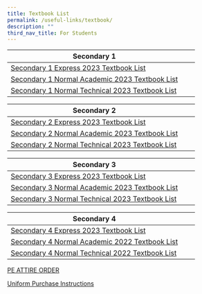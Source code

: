 ```yaml
---
title: Textbook List
permalink: /useful-links/textbook/
description: ""
third_nav_title: For Students
---
```

| Secondary 1 |  |  |
| -------- | -------- | -------- |
| [Secondary 1 Express 2023 Textbook List](/files/Textbook/s1%20exp%202023.pdf)    | 
[Secondary 1 Normal Academic 2023 Textbook List](/files/Textbook/s1%20na%202023.pdf)     | 
[Secondary 1 Normal Technical 2023 Textbook List](/files/Textbook/s1%20nt%202023.pdf)    |

| Secondary 2 |  |  |
| -------- | -------- | -------- |
| [Secondary 2 Express 2023 Textbook List](/files/Textbook/s2%20exp%20booklist%202023.pdf)| 
[Secondary 2 Normal Academic 2023 Textbook List](/files/Textbook/s2%20na%20booklist%202023.pdf)|
[Secondary 2 Normal Technical 2023 Textbook List](/files/Textbook/s2%20nt%20booklist%202023.pdf)  |



| Secondary 3 |  |  |
| -------- | -------- | -------- |
|[Secondary 3 Express 2023 Textbook List](/files/Textbook/s3%20exp%20booklist%202023.pdf)| 
[Secondary 3 Normal Academic 2023 Textbook List](/files/Textbook/s3%20na%20booklist%202023.pdf) | 
[Secondary 3 Normal Technical 2023 Textbook List](/files/Textbook/s3%20nt%20booklist%202023.pdf)|


| Secondary 4 |  |  |
| -------- | -------- | -------- |
|[Secondary 4 Express 2023 Textbook List](/files/Textbook/s4%20exp%20booklist%202023.pdf)| 
[Secondary 4 Normal Academic 2022 Textbook List](/files/Textbook/s4%20na%20booklist%202023.pdf) | 
 [Secondary 4 Normal Technical 2022 Textbook List](/files/Textbook/s4%20nt%20booklist%202023.pdf)|

[PE ATTIRE ORDER](https://cms.isomer.gov.sg/sites/moe-andersonsec/media/files/mediaDirectory/files%2FTextbook%2F2024/editMediaSettings/andss%20pe%20attire%20order%20form.pdf)

[Uniform Purchase Instructions](/files/Textbook/uniform%20purchase%20instructions.pdf)